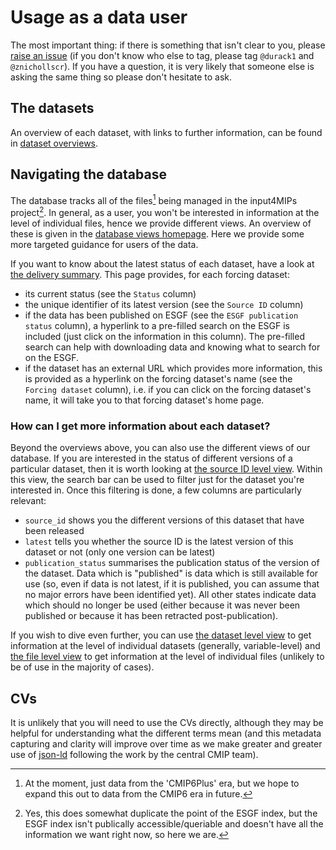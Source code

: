 # Usage as a data user

The most important thing:
if there is something that isn't clear to you,
please [raise an issue](https://github.com/PCMDI/input4MIPs_CVs/issues/new)
(if you don't know who else to tag, please tag `@durack1` and `@znichollscr`).
If you have a question, it is very likely that someone else is asking the same thing
so please don't hesitate to ask.

## The datasets

An overview of each dataset, with links to further information,
can be found in [dataset overviews](dataset-overviews/index.md).

## Navigating the database

The database tracks all of the files[^1] being managed in the input4MIPs project[^2].
In general, as a user, you won't be interested in information at the level of individual files,
hence we provide different views.
An overview of these is given in the
[database views homepage](database-views/index.md).
Here we provide some more targeted guidance for users of the data.

[^1]: At the moment, just data from the 'CMIP6Plus' era, but we hope to expand this out to data from the CMIP6 era in future.
[^2]: Yes, this does somewhat duplicate the point of the ESGF index, but the ESGF index isn't publically accessible/queriable and doesn't have all the information we want right now, so here we are.

If you want to know about the latest status of each dataset,
have a look at [the delivery summary](database-views/input4MIPs_delivery-summary_CMIP6Plus.html).
This page provides, for each forcing dataset:

- its current status (see the `Status` column)
- the unique identifier of its latest version (see the `Source ID` column)
- if the data has been published on ESGF (see the `ESGF publication status` column), 
  a hyperlink to a pre-filled search on the ESGF is included 
  (just click on the information in this column).
  The pre-filled search can help with downloading data and knowing what to search for on the ESGF.
- if the dataset has an external URL which provides more information,
  this is provided as a hyperlink on the forcing dataset's name
  (see the `Forcing dataset` column),
  i.e. if you can click on the forcing dataset's name,
  it will take you to that forcing dataset's home page.

### How can I get more information about each dataset?

Beyond the overviews above, you can also use the different views of our database.
If you are interested in the status of different versions of a particular dataset,
then it is worth looking at [the source ID level view](database-views/input4MIPs_source-id_CMIP6Plus.html).
Within this view, the search bar can be used to filter just for the dataset you're interested in.
Once this filtering is done, a few columns are particularly relevant:

- `source_id` shows you the different versions of this dataset that have been released
- `latest` tells you whether the source ID is the latest version of this dataset or not
  (only one version can be latest)
- `publication_status` summarises the publication status of the version of the dataset.
  Data which is "published" is data which is still available for use
  (so, even if data is not latest, if it is published, 
  you can assume that no major errors have been identified yet).
  All other states indicate data which should no longer be used
  (either because it was never been published or because it has been retracted post-publication).

If you wish to dive even further, you can use
[the dataset level view](database-views/input4MIPs_datasets_CMIP6Plus.html)
to get information at the level of individual datasets (generally, variable-level)
and [the file level view](database-views/input4MIPs_files_CMIP6Plus.html)
to get information at the level of individual files (unlikely to be of use in the majority of cases).

## CVs

It is unlikely that you will need to use the CVs directly,
although they may be helpful for understanding what the different terms mean
(and this metadata capturing and clarity will improve over time 
as we make greater and greater use of 
[json-ld](https://json-ld.org/) following the work by the central CMIP team).
